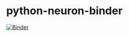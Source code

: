 # python-neuron-binder
[![Binder](https://mybinder.org/badge_logo.svg)](https://mybinder.org/v2/gh/pwmpenwr/python-neuron-binder/master?filepath=hopfield.ipynb)
